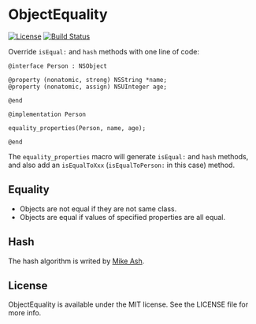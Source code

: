 # ObjectEquality

[![License](https://img.shields.io/badge/license-MIT-blue.svg?style=flat)](https://github.com/crazytonyli/Bitrix/LICENSE)
[![Build Status](https://travis-ci.org/crazytonyli/ObjectEquality.svg?branch=master)](https://travis-ci.org/crazytonyli/ObjectEquality)

Override `isEqual:` and `hash` methods with one line of code:

```objc
@interface Person : NSObject

@property (nonatomic, strong) NSString *name;
@property (nonatomic, assign) NSUInteger age;

@end

@implementation Person

equality_properties(Person, name, age);

@end
```

The `equality_properties` macro will generate `isEqual:` and `hash` methods, and also add an `isEqualToXxx` (`isEqualToPerson:` in this case) method.

## Equality

* Objects are not equal if they are not same class.
* Objects are equal if values of specified properties are all equal.

## Hash

The hash algorithm is writed by [Mike Ash](https://www.mikeash.com/pyblog/friday-qa-2010-06-18-implementing-equality-and-hashing.html).

## License

ObjectEquality is available under the MIT license. See the LICENSE file for more info.
